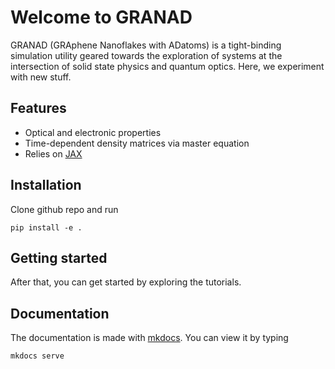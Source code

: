 # Welcome to GRANAD

GRANAD (GRAphene Nanoflakes with ADatoms) is a tight-binding simulation utility geared towards the exploration of systems at the intersection of solid state physics and quantum optics. Here, we experiment with new stuff.

## Features

- Optical and electronic properties 
- Time-dependent density matrices via master equation
- Relies on [JAX](https://jax.readthedocs.io/en/latest/)

## Installation

Clone github repo and run


```
pip install -e .
```

## Getting started

After that, you can get started by exploring the tutorials.


## Documentation
The documentation is made with [mkdocs](https://www.mkdocs.org/). You can view it by typing

```
mkdocs serve
```

